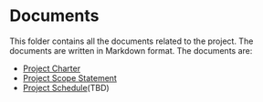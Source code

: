 # Documents

This folder contains all the documents related to the project. The documents are written in Markdown format. The documents are:

- [Project Charter](project-charter.md)
- [Project Scope Statement](project-scope-statement.md)
- [Project Schedule](project-schedule.md)(TBD)
